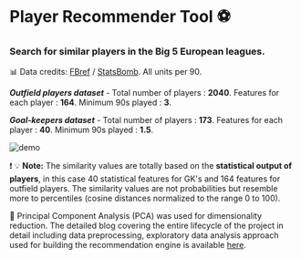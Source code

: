 # Player Recommender Tool :soccer:

### Search for similar players in the Big 5 European leagues.

:bar_chart: Data credits: [FBref](https://fbref.com/en/) / [StatsBomb](https://statsbomb.com/). All units per 90.

_**Outfield players dataset**_ - Total number of players : **2040**. Features for each player : **164**. Minimum 90s played : **3**.

_**Goal-keepers dataset**_ - Total number of players : **173**. Features for each player : **40**. Minimum 90s played : **1.5**.

![demo](demo.png)

:heavy_exclamation_mark: :bulb: **Note:** The similarity values are totally based on the **statistical output of players**, in this case 40 statistical features for GK's and 164 features for outfield players. The similarity values are not probabilities but resemble more to percentiles (cosine distances normalized to the range 0 to 100).

:snake: Principal Component Analysis (PCA) was used for dimensionality reduction. The detailed blog covering the entire lifecycle of the project in detail including data preprocessing, exploratory data analysis approach used for building the recommendation engine is available [here](https://medium.com/@iAvneesh/building-a-player-recommender-tool-666b5892336f).
